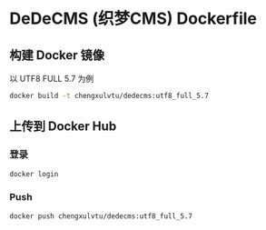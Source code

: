 # DeDeCMS (织梦CMS) Dockerfile

## 构建 Docker 镜像

以 UTF8 FULL 5.7 为例

```bash
docker build -t chengxulvtu/dedecms:utf8_full_5.7
```

## 上传到 Docker Hub

### 登录

```bash
docker login
```

### Push

```bash
docker push chengxulvtu/dedecms:utf8_full_5.7
```